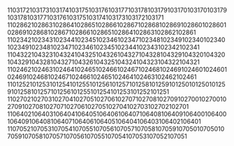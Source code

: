1103172103173103174103175103176103177103178103179103170103170103179103178103177103176103175103174103173103172103171
1102862102863102864102865102866102867102868102869102860102860102869102868102867102866102865102864102863102862102861
1102342102343102344102345102346102347102348102349102340102340102349102348102347102346102345102344102343102342102341
1104322104323104324104325104326104327104328104329104320104320104329104328104327104326104325104324104323104322104321
1102462102463102464102465102466102467102468102469102460102460102469102468102467102466102465102464102463102462102461
1101252101253101254101255101256101257101258101259101250101250101259101258101257101256101255101254101253101252101251
1102702102703102704102705102706102707102708102709102700102700102709102708102707102706102705102704102703102702102701
1106402106403106404106405106406106407106408106409106400106400106409106408106407106406106405106404106403106402106401
1107052107053107054107055107056107057107058107059107050107050107059107058107057107056107055107054107053107052107051
